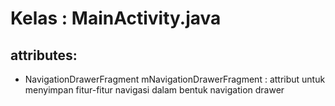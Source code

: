 Kelas : MainActivity.java
==========================
attributes:
----------------------
 * NavigationDrawerFragment mNavigationDrawerFragment : attribut untuk menyimpan fitur-fitur navigasi dalam bentuk navigation drawer
 
